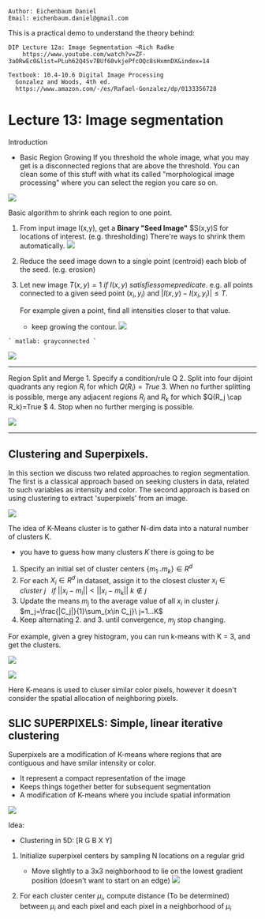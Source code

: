 ```
Author: Eichenbaum Daniel
Email: eichenbaum.daniel@gmail.com
```
This is a practical demo to understand the theory behind:
```
DIP Lecture 12a: Image Segmentation ¬Rich Radke
    https://www.youtube.com/watch?v=ZF-3aORwEc0&list=PLuh62Q4Sv7BUf60vkjePfcOQc8sHxmnDX&index=14

Textbook: 10.4-10.6 Digital Image Processing
  Gonzalez and Woods, 4th ed.  
  https://www.amazon.com/-/es/Rafael-Gonzalez/dp/0133356728  
```

# Lecture 13: Image segmentation

Introduction
  - Basic Region Growing
  If you threshold the whole image, what you may get is a disconnected regions that are above the threshold.
  You can clean some of this stuff with what its called "morphological image processing" where you can select the region you care so on.
  
  ![](regions.jpg)

  Basic algorithm to shrink each region to one point.

  1. From input image I(x,y), get a **Binary "Seed Image"** $S(x,y)S for locations of interest. (e.g. thresholding)
  There're ways to shrink them automatically.
    ![](regions_shrinked.jpg)
  2. Reduce the seed image down to a single point (centroid) each blob of the seed. (e.g. erosion)
  3. Let new image $T(x,y)=1\ if\ I(x,y)\ satisfies some predicate$.
     e.g. all points connected to a given seed point $(x_i, y_i)$ and $|I(x,y) - I(x_i, y_i)|\le T$.

     For example given a point, find all intensities closer to that value.
      - keep growing the contour.
     ![](contour_growing.jpg)

    ` matlab: grayconnected `
    
![](grayconnected.jpg)

---

Region Split and Merge
    1. Specify a condition/rule Q
    2. Split into four dijoint quadrants any region $R_i$ for which $Q(R_i)=True$
    3. When no further splitting is possible, merge any adjacent regions $R_j$ and $R_k$ for which $Q(R_j \cap R_k)=True $
    4. Stop when no further merging is possible.
    
![](region_split_merge.jpg)


---

## Clustering and Superpixels.

In this section we discuss two related approaches to region segmentation. The first is a classical approach based on seeking clusters in data, related to such variables as intensity and color.  The second approach is based on using clustering to extract 'superpixels' from an image.

![](clustering.jpg)

The idea of K-Means cluster is to gather N-dim data into a natural number of clusters K.
- you have to guess how many clusters $K$ there is going to be

    
1. Specify an initial set of cluster centers $\{m_1 .. m_k \}\in R^{d}$
2. For each $X_i\in R^{d}$ in dataset, assign it to the closest cluster $x_i\in cluster\ j\ \ \  if\ ||x_i - m_i||<||x_i - m_k||\ k\notin j$
3. Update the means $m_j$ to the average value of all $x_i$ in cluster $j$. $m_j=\frac{|C_j|}{1}\sum_{x\in C_j}\ j=1...K$
4. Keep alternating 2. and 3. until convergence, $m_j$ stop changing.

For example, given a grey histogram, you can run k-means with K = 3, and get the clusters.

![](hist_clustering.jpg)

![](clustering_example.jpg)

Here K-means is used to cluser similar color pixels, however it doesn't consider the spatial allocation of neighboring pixels. 

## SLIC SUPERPIXELS: Simple, linear iterative clustering

Superpixels are a modification of K-means where regions that are contiguous and have smilar intensity or color.
- It represent a compact representation of the image
- Keeps things together better for subsequent segmentation
- A modification of K-means where you include spatial information

![](superpixels.jpg)

Idea:
- Clustering in 5D: [R G B X Y]
1) Initialize superpixel centers by sampling N locations on a regular grid
    - Move slightly to a 3x3 neighborhood to lie on the lowest gradient position (doesn't want to start on an edge)
![](sampling_superpixels.jpg)

2) For each cluster center $\mu_i$, compute distance (To be determined) between $\mu_i$ and each pixel and each pixel in a neighborhood of $\mu_i$

